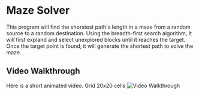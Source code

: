 # Maze Solver

This program will find the shorstest path's length in a maze from a random source to a random destination. Using the breadth-first search algorithm, It will first expland and select
unexplored blocks until it reaches the target. Once the target point is found, it will generate the shortest path to solve the maze.


## Video Walkthrough
Here is a short animated video.
Grid 20x20 cells
<img src='http://g.recordit.co/F1gl36395T.gif' title='Video Walkthrough' width='' alt='Video Walkthrough' />
